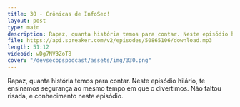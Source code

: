 ```yaml
---
title: 30 - Crônicas de InfoSec!
layout: post
type: main
description: Rapaz, quanta história temos para contar. Neste episódio hilário, te ensinamos segurança ao mesmo tempo em que o divertimos. Não faltou risada, e conhecimento neste episódio.
file: https://api.spreaker.com/v2/episodes/50865106/download.mp3
length: 51:12
videoid: wDg7NV3ZoT8
cover: "/devsecopspodcast/assets/img/330.png"
---
```


Rapaz, quanta história temos para contar. Neste episódio hilário, te ensinamos segurança ao mesmo tempo em que o divertimos. Não faltou risada, e conhecimento neste episódio.